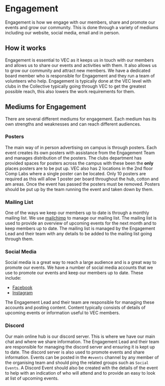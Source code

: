 # Engagement
Engagement is how we engage with our members, share and promote our events and grow our community. This is done through a variety of mediums including our website, social media, email and in person.

## How it works
Engagement is essential to VEC as it keeps us in touch with our members and allows us to share our events and activities with them. It also allows us to grow our community and attract new members. We have a dedicated board member who is responsible for Engagement and they run a team of volunteers who help. Engagement is typically done at the VEC level with clubs in the Collective typically going through VEC to get the greatest possible reach, this also lowers the work requirements for them.


## Mediums for Engagement
There are several different mediums for engagement. Each medium has its own strengths and weaknesses and can reach different audiences.

### Posters
The main way of in person advertising on campus is through posters. Each event creates its own posters with assistance from the Engagement Team and manages distribution of the posters. The clubs department has provided spaces for posters across the campus with these been the **only** places posters are to be put up. VEC also has 2 locations in the 2nd floor Comp Labs where a single poster can be located. Only 10 posters are required as this will allow 1 poster per board throughout the hub, cotton and am areas. Once the event has passed the posters must be removed. Posters should be put up by the team running the event and taken down by them.

### Mailing List
One of the ways we keep our members up to date is through a monthly mailing list. We use [mailchimp](https://mailchimp.com) to manage our mailing list. The mailing list is used to provide an overview of upcoming events for the next month and to keep members up to date. The mailing list is managed by the Engagement Lead and their team with any details to be added to the mailing list going through them.

### Social Media
Social media is a great way to reach a large audience and is a great way to promote our events. We have a number of social media accounts that we use to promote our events and keep our members up to date. These include:
- [Facebook](https://www.facebook.com/VictoriaEngineeringClub/)
- [Instagram](https://www.instagram.com/vec_nz)

The Engagement Lead and their team are responsible for managing these accounts and posting content. Content typically consists of details of upcoming events or information useful to VEC members.


### Discord
Our main online hub is our discord server. This is where we have our main chat and where we share information. The Engagement Lead and their team are responsible for managing the discord server and ensuring it is kept up to date. The discord server is also used to promote events and share information. Events can be posted in the `#events` channel by any member of the organising team and should ping the related groups such as `Social Events`. A Discord Event should also be created with the details of the event to help with an indication of who will attend and to provide an easy to look at list of upcoming events.

